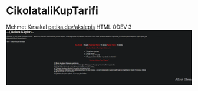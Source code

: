 # CikolataliKupTarifi
Mehmet Kırsakal [patika.dev/akslepis](https://app.patika.dev/akslepis) HTML ODEV 3
![](Ornek.png)
